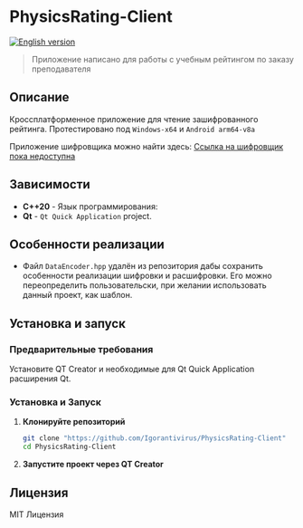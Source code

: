 # PhysicsRating-Client 

[![English version](https://img.shields.io/badge/English%20version-blue)](README.md)

> Приложение написано для работы с учебным рейтингом по заказу преподавателя

## Описание

Кроссплатформенное приложение для чтение зашифрованного рейтинга.
Протестировано под `Windows-x64` и `Android arm64-v8a` 

Приложение шифровщика можно найти здесь: [Ссылка на шифровщик пока недоступна](#)

## Зависимости

* **С++20** - Язык программирования: 
* **Qt** - `Qt Quick Application` project.

## Особенности реализации

* Файл `DataEncoder.hpp` удалён из репозитория дабы сохранить особенности реализации шифровки и расшифровки. Его можно переопределить пользовательски, при желании использовать данный проект, как шаблон.

## Установка и запуск

### Предварительные требования

Установите QT Creator и необходимые для Qt Quick Application расширения Qt.

### Установка и Запуск

1. **Клонируйте репозиторий**
   ```sh
   git clone "https://github.com/Igorantivirus/PhysicsRating-Client"
   cd PhysicsRating-Client
   ```
2. **Запустите проект через QT Creator**

## Лицензия 
MIT Лицензия
